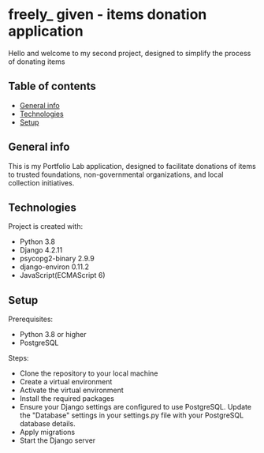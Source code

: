 # freely_ given - items donation application
 
Hello and welcome to my second project, designed to simplify the process of donating items  

## Table of contents
* [General info](#general-info)
* [Technologies](#technologies)
* [Setup](#setup)

## General info
This is my Portfolio Lab application,
designed to facilitate donations of items to trusted foundations, non-governmental organizations, and local collection initiatives.

## Technologies
Project is created with:
* Python 3.8
* Django 4.2.11
* psycopg2-binary 2.9.9
* django-environ 0.11.2
* JavaScript(ECMAScript 6)

## Setup
Prerequisites:
* Python 3.8 or higher
* PostgreSQL

Steps:
* Clone the repository to your local machine
* Create a virtual environment
* Activate the virtual environment
* Install the required packages
* Ensure your Django settings are configured to use PostgreSQL. Update the "Database" settings in your settings.py file with your PostgreSQL database details.
* Apply migrations
* Start the Django server  
